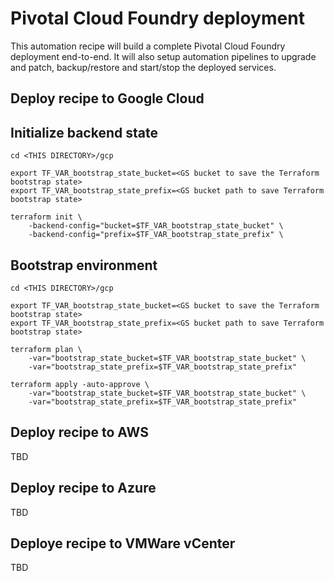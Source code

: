 # Pivotal Cloud Foundry deployment

This automation recipe will build a complete Pivotal Cloud Foundry deployment end-to-end. It will also setup automation pipelines to upgrade and patch, backup/restore and start/stop the deployed services.

## Deploy recipe to Google Cloud

## Initialize backend state

```
cd <THIS DIRECTORY>/gcp

export TF_VAR_bootstrap_state_bucket=<GS bucket to save the Terraform bootstrap state>
export TF_VAR_bootstrap_state_prefix=<GS bucket path to save Terraform bootstrap state>

terraform init \
    -backend-config="bucket=$TF_VAR_bootstrap_state_bucket" \
    -backend-config="prefix=$TF_VAR_bootstrap_state_prefix" \
```

## Bootstrap environment

```
cd <THIS DIRECTORY>/gcp

export TF_VAR_bootstrap_state_bucket=<GS bucket to save the Terraform bootstrap state>
export TF_VAR_bootstrap_state_prefix=<GS bucket path to save Terraform bootstrap state>

terraform plan \
    -var="bootstrap_state_bucket=$TF_VAR_bootstrap_state_bucket" \
    -var="bootstrap_state_prefix=$TF_VAR_bootstrap_state_prefix"

terraform apply -auto-approve \
    -var="bootstrap_state_bucket=$TF_VAR_bootstrap_state_bucket" \
    -var="bootstrap_state_prefix=$TF_VAR_bootstrap_state_prefix"
```

## Deploy recipe to AWS

TBD

## Deploy recipe to Azure

TBD

## Deploye recipe to VMWare vCenter

TBD